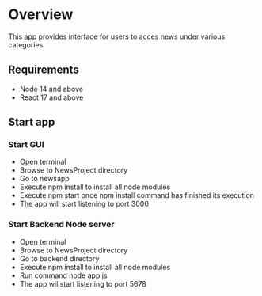 # Overview
This app provides interface for users to acces news under various categories

## Requirements
* Node 14 and above
* React 17 and above

## Start app

### Start GUI
* Open terminal 
* Browse to NewsProject directory
* Go to newsapp
* Execute npm install to install all node modules
* Execute npm start once npm install command has finished its execution
* The app will start listening to port 3000

### Start Backend Node server
* Open terminal 
* Browse to NewsProject directory
* Go to backend directory
* Execute npm install to install all node modules
* Run command node app.js
* The app wil start listening to port 5678